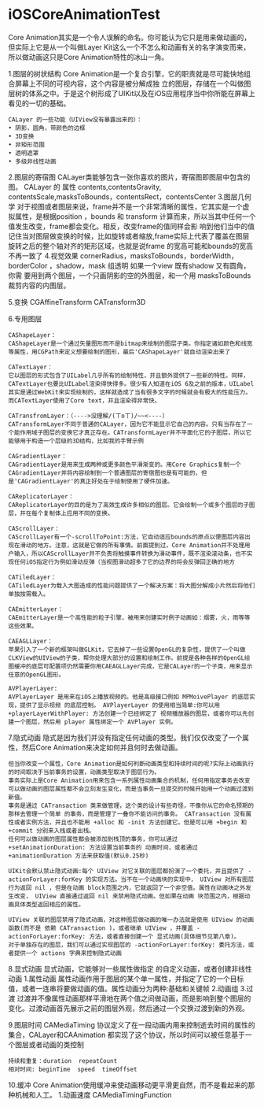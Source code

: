# iOSCoreAnimationTest
Core Animation其实是一个令人误解的命名。你可能认为它只是用来做动画的，但实际上它是从一个叫做Layer Kit这么一个不怎么和动画有关的名字演变而来，所以做动画这只是Core Animation特性的冰山一角。


1.图层的树状结构
	Core Animation是一个复合引擎，它的职责就是尽可能快地组合屏幕上不同的可视内容，这个内容是被分解成独 立的图层，存储在一个叫做图层树的体系之中。于是这个树形成了UIKit以及在iOS应用程序当中你所能在屏幕上 看见的一切的基础。

	CALayer 的一些功能（UIView没有暴露出来的）：
	• 阴影，圆角，带颜色的边框 
	• 3D变换
	• 非矩形范围
	• 透明遮罩
	• 多级非线性动画
2.图层的寄宿图
	CALayer类能够包含一张你喜欢的图片，寄宿图即图层中包含的图。
	CALayer 的 属性 contents,contentsGravity, contentsScale,masksToBounds，contentsRect，contentsCenter
3.图层几何学
	对于视图或者图层来说，frame并不是一个非常清晰的属性，它其实是一个虚拟属性，是根据position ，bounds
	和 transform  计算而来，所以当其中任何一个值发生改变，frame都会变化。相反，改变frame的值同样会影
	响到他们当中的值
	记住当对图层做变换的时候，比如旋转或者缩放,frame实际上代表了覆盖在图层旋转之后的整个轴对齐的矩形区域，也就是说frame 的宽高可能和bounds的宽高不再一致了
4.视觉效果
	cornerRadius，masksToBounds，borderWidth，borderColor ，shadow，mask 组透明
	如果一个view 既有shadow 又有圆角，你需 要用到两个图层，一个只画阴影的空的外图层，和一个用 masksToBounds 裁剪内容的内图层。

5.变换
	CGAffineTransform CATransform3D

6.专用图层

 	CAShapeLayer：
 	CAShapeLayer是一个通过矢量图形而不是bitmap来绘制的图层子类。你指定诸如颜色和线宽等属性，用CGPath来定义想要绘制的图形，最后'CAShapeLayer'就自动渲染出来了  
 	
 	CATextLayer：
 	它以图层的形式包含了UILabel几乎所有的绘制特性，并且额外提供了一些新的特性。同样，CATextLayer也要比UILabel渲染得快得多。很少有人知道在iOS 6及之前的版本，UILabel其实是通过WebKit来实现绘制的，这样就造成了当有很多文字的时候就会有极大的性能压力。而CATextLayer使用了Core text，并且渲染得非常快。

 	CATransfromLayer：（---->没理解/(ㄒoㄒ)/~~<----）
 	CATransformLayer不同于普通的CALayer，因为它不能显示它自己的内容。只有当存在了一个能作用域子图层的变换它才真正存在。CATransformLayer并不平面化它的子图层，所以它能够用于构造一个层级的3D结构，比如我的手臂示例

 	CAGradientLayer：
	CAGradientLayer是用来生成两种或更多颜色平滑渐变的。用Core Graphics复制一个CAGradientLayer并将内容绘制到一个普通图层的寄宿图也是有可能的，但是'CAGradientLayer'的真正好处在于绘制使用了硬件加速。

	CAReplicatorLayer：
	CAReplicatorLayer的目的是为了高效生成许多相似的图层。它会绘制一个或多个图层的子图层，并在每个复制体上应用不同的变换。

	CAScrollLayer：
	CAScrollLayer有一个-scrollToPoint:方法，它自动适应bounds的原点以便图层内容出现在滑动的地方。注意，这就是它做的所有事情。前面提到过，Core Animation并不处理用户输入，所以CAScrollLayer并不负责将触摸事件转换为滑动事件，既不渲染滚动条，也不实现任何iOS指定行为例如滑动反弹（当视图滑动超多了它的边界的将会反弹回正确的地方

	CATiledLayer：
	CATiledLayer为载入大图造成的性能问题提供了一个解决方案：将大图分解成小片然后将他们单独按需载入。

	CAEmitterLayer：
	CAEmitterLayer是一个高性能的粒子引擎，被用来创建实时例子动画如：烟雾，火，雨等等这些效果。

	CAEAGLLayer：
	苹果引入了一个新的框架叫做GLKit，它去掉了一些设置OpenGL的复杂性，提供了一个叫做CLKView的UIView的子类，帮你处理大部分的设置和绘制工作。前提是各种各样的OpenGL绘图缓冲的底层可配置项仍然需要你用CAEAGLLayer完成，它是CALayer的一个子类，用来显示任意的OpenGL图形。

	AVPlayerLayer:
	AVPlayerLayer 是用来在iOS上播放视频的。他是高级接口例如 MPMoivePlayer 的底层实现，提供了显示视频 的底层控制。 AVPlayerLayer 的使用相当简单:你可以用 +playerLayerWithPlayer: 方法创建一个已经绑定了 视频播放器的图层，或者你可以先创建一个图层，然后用 player 属性绑定一个 AVPlayer 实例。

7.隐式动画
	隐式是因为我们并没有指定任何动画的类型。我们仅仅改变了一个属性，然后Core Animation来决定如何并且何时去做动画。

	但当你改变一个属性，Core Animation是如何判断动画类型和持续时间的呢?实际上动画执行的时间取决于当前事务的设置，动画类型取决于图层行为。
	事务实际上是Core Animation用来包含一系列属性动画集合的机制，任何用指定事务去改变可以做动画的图层属性都不会立刻发生变化，而是当事务一旦提交的时候开始用一个动画过渡到新值。
	事务是通过 CATransaction 类来做管理，这个类的设计有些奇怪，不像你从它的命名预期的那样去管理一个简单 的事务，而是管理了一叠你不能访问的事务。 CATransaction 没有属性或者实例方法，并且也不能用 +alloc 和 -init 方法创建它。但是可以用 +begin 和 +commit 分别来入栈或者出栈。
	任何可以做动画的图层属性都会被添加到栈顶的事务，你可以通过 +setAnimationDuration: 方法设置当前事务的 动画时间，或者通过 +animationDuration 方法来获取值(默认0.25秒) 
	
	UIKit会默认禁止隐式动画:每个 UIView 对它关联的图层都扮演了一个委托，并且提供了 -actionForLayer:forKey 的实现方法。当不在一个动画块的实现中， UIView 对所有图层行为返回 nil ，但是在动画 block范围之内，它就返回了一个非空值。属性在动画块之外发生改变， UIView 直接通过返回 nil 来禁用隐式动画。但如果在动画 块范围之内，根据动画具体类型返回相应的属性。

	UIView 关联的图层禁用了隐式动画，对这种图层做动画的唯一办法就是使用 UIView 的动画函数(而不是 依赖 CATransaction )，或者继承 UIView ，并覆盖 -actionForLayer:forKey: 方法，或者直接创建一个 显式动画(具体细节见第八章)。
	对于单独存在的图层，我们可以通过实现图层的 -actionForLayer:forKey: 委托方法，或者提供一个 actions 字典来控制隐式动画

8.显式动画
	显式动画，它能够对一些属性做指定 的自定义动画，或者创建非线性动画
	1.属性动画
		属性动画作用于图层的某个单一属性，并指定了它的一个目标值，或者一连串将要做动画的值。属性动画分为两种:基础和关键帧
	2.动画组 
	3.过渡
		过渡并不像属性动画那样平滑地在两个值之间做动画，而是影响到整个图层的变化。过渡动画首先展示之前的图层外观，然后通过一个交换过渡到新的外观。

9.图层时间
	CAMediaTiming 协议定义了在一段动画内用来控制逝去时间的属性的集合，CALayer和CAAnimation 都实现了这个协议，所以时间可以被任意基于一个图层或者动画的类控制

	持续和重复：duration  repeatCount
	相对时间: beginTime  speed  timeOffset

10.缓冲
	Core Animation使用缓冲来使动画移动更平滑更自然，而不是看起来的那种机械和人工。
	1.动画速度
		CAMediaTimingFunction
